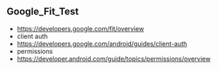 ## Google_Fit_Test

* https://developers.google.com/fit/overview  
* client auth  
* https://developers.google.com/android/guides/client-auth
* permissions
* https://developer.android.com/guide/topics/permissions/overview


